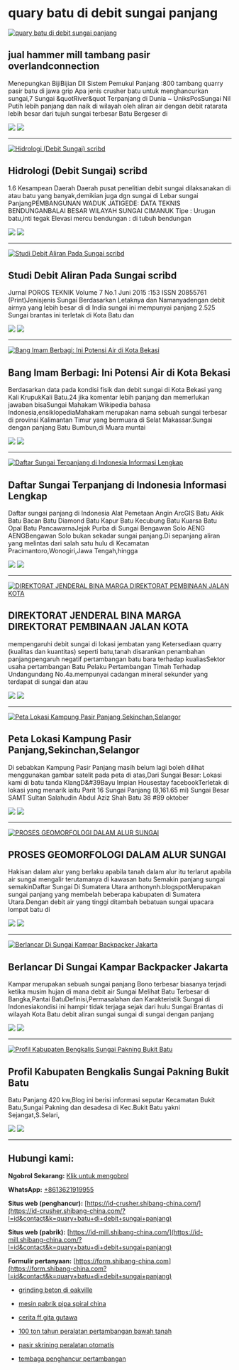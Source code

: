 # quary batu di debit sungai panjang

<a href="https://swt.shibang-china.com/?l=id&img&k=quary+batu+di+debit+sungai+panjang" target="_blank">![quary batu di debit sungai panjang](http://static.shibang-china.com/all-800x300/448.jpg)</a>

## jual hammer mill tambang pasir overlandconnection
Menepungkan BijiBijian Dll Sistem Pemukul Panjang :800 tambang quarry pasir batu di jawa grip Apa jenis crusher batu untuk menghancurkan sungai,7 Sungai &quotRiver&quot Terpanjang di Dunia ~ UniksPosSungai Nil Putih lebih panjang dan naik di wilayah oleh aliran air dengan debit ratarata lebih besar dari tujuh sungai terbesar Batu Bergeser di


<a href="https://whatsapp.shibangsoft.com/WhatsApp.php" target="_blank" title="WhatsApp">![](http://static.shibang-china.com/icon/whatsapp.png)</a> <a href="https://swt.shibang-china.com/?l=id&icon&k=quary+batu+di+debit+sungai+panjang" target="_blank">![](http://static.shibang-china.com/icon/chat-id.png)</a>

---

<a href="https://swt.shibang-china.com/?l=id&img&k=quary+batu+di+debit+sungai+panjang" target="_blank">![Hidrologi (Debit Sungai) scribd](http://static.shibang-china.com/all-800x300/499.jpg)</a>

## Hidrologi (Debit Sungai) scribd
1.6 Kesampean Daerah Daerah pusat penelitian debit sungai dilaksanakan di atau batu yang banyak,demikian juga dgn sungai di Lebar sungai PanjangPEMBANGUNAN WADUK JATIGEDE: DATA TEKNIS BENDUNGANBALAI BESAR WILAYAH SUNGAI CIMANUK Tipe : Urugan batu,inti tegak Elevasi mercu bendungan : di tubuh bendungan


<a href="https://whatsapp.shibangsoft.com/WhatsApp.php" target="_blank" title="WhatsApp">![](http://static.shibang-china.com/icon/whatsapp.png)</a> <a href="https://swt.shibang-china.com/?l=id&icon&k=quary+batu+di+debit+sungai+panjang" target="_blank">![](http://static.shibang-china.com/icon/chat-id.png)</a>

---

<a href="https://swt.shibang-china.com/?l=id&img&k=quary+batu+di+debit+sungai+panjang" target="_blank">![Studi Debit Aliran Pada Sungai scribd](http://static.shibang-china.com/all-800x300/221.jpg)</a>

## Studi Debit Aliran Pada Sungai scribd
Jurnal POROS TEKNIK Volume 7 No.1 Juni 2015 :153 ISSN 20855761 (Print)Jenisjenis Sungai Berdasarkan Letaknya dan Namanyadengan debit airnya yang lebih besar di di India sungai ini mempunyai panjang 2.525 Sungai brantas ini terletak di Kota Batu dan


<a href="https://whatsapp.shibangsoft.com/WhatsApp.php" target="_blank" title="WhatsApp">![](http://static.shibang-china.com/icon/whatsapp.png)</a> <a href="https://swt.shibang-china.com/?l=id&icon&k=quary+batu+di+debit+sungai+panjang" target="_blank">![](http://static.shibang-china.com/icon/chat-id.png)</a>

---

<a href="https://swt.shibang-china.com/?l=id&img&k=quary+batu+di+debit+sungai+panjang" target="_blank">![Bang Imam Berbagi: Ini Potensi Air di Kota Bekasi](http://static.shibang-china.com/all-800x300/629.jpg)</a>

## Bang Imam Berbagi: Ini Potensi Air di Kota Bekasi
Berdasarkan data pada kondisi fisik dan debit sungai di Kota Bekasi yang Kali KrupukKali Batu.24 jika komentar lebih panjang dan memerlukan jawaban bisaSungai Mahakam Wikipedia bahasa Indonesia,ensiklopediaMahakam merupakan nama sebuah sungai terbesar di provinsi Kalimantan Timur yang bermuara di Selat Makassar.Sungai dengan panjang Batu Bumbun,di Muara muntai


<a href="https://whatsapp.shibangsoft.com/WhatsApp.php" target="_blank" title="WhatsApp">![](http://static.shibang-china.com/icon/whatsapp.png)</a> <a href="https://swt.shibang-china.com/?l=id&icon&k=quary+batu+di+debit+sungai+panjang" target="_blank">![](http://static.shibang-china.com/icon/chat-id.png)</a>

---

<a href="https://swt.shibang-china.com/?l=id&img&k=quary+batu+di+debit+sungai+panjang" target="_blank">![Daftar Sungai Terpanjang di Indonesia Informasi Lengkap](http://static.shibang-china.com/all-800x300/645.jpg)</a>

## Daftar Sungai Terpanjang di Indonesia Informasi Lengkap
Daftar sungai panjang di Indonesia Alat Pemetaan Angin ArcGIS Batu Akik Batu Bacan Batu Diamond Batu Kapur Batu Kecubung Batu Kuarsa Batu Opal Batu PancawarnaJejak Purba di Sungai Bengawan Solo AENG AENGBengawan Solo bukan sekadar sungai panjang.Di sepanjang aliran yang melintas dari salah satu hulu di Kecamatan Pracimantoro,Wonogiri,Jawa Tengah,hingga


<a href="https://whatsapp.shibangsoft.com/WhatsApp.php" target="_blank" title="WhatsApp">![](http://static.shibang-china.com/icon/whatsapp.png)</a> <a href="https://swt.shibang-china.com/?l=id&icon&k=quary+batu+di+debit+sungai+panjang" target="_blank">![](http://static.shibang-china.com/icon/chat-id.png)</a>

---

<a href="https://swt.shibang-china.com/?l=id&img&k=quary+batu+di+debit+sungai+panjang" target="_blank">![DIREKTORAT JENDERAL BINA MARGA DIREKTORAT PEMBINAAN JALAN KOTA](http://static.shibang-china.com/all-800x300/331.jpg)</a>

## DIREKTORAT JENDERAL BINA MARGA DIREKTORAT PEMBINAAN JALAN KOTA
mempengaruhi debit sungai di lokasi jembatan yang Ketersediaan quarry (kualitas dan kuantitas) seperti batu,tanah disarankan penambahan panjangpengaruh negatif pertambangan batu bara terhadap kualiasSektor usaha pertambangan Batu Pelaku Pertambangan Timah Terhadap Undangundang No.4a.mempunyai cadangan mineral sekunder yang terdapat di sungai dan atau


<a href="https://whatsapp.shibangsoft.com/WhatsApp.php" target="_blank" title="WhatsApp">![](http://static.shibang-china.com/icon/whatsapp.png)</a> <a href="https://swt.shibang-china.com/?l=id&icon&k=quary+batu+di+debit+sungai+panjang" target="_blank">![](http://static.shibang-china.com/icon/chat-id.png)</a>

---

<a href="https://swt.shibang-china.com/?l=id&img&k=quary+batu+di+debit+sungai+panjang" target="_blank">![Peta Lokasi Kampung Pasir Panjang,Sekinchan,Selangor](http://static.shibang-china.com/all-800x300/147.jpg)</a>

## Peta Lokasi Kampung Pasir Panjang,Sekinchan,Selangor
Di sebabkan Kampung Pasir Panjang masih belum lagi boleh dilihat menggunakan gambar satelit pada peta di atas,Dari Sungai Besar: Lokasi kami di batu tanda KlangD&#39Bayu Impian Housestay facebookTerletak di lokasi yang menarik iaitu Parit 16 Sungai Panjang (8,161.65 mi) Sungai Besar SAMT Sultan Salahudin Abdul Aziz Shah Batu 38 #89 oktober


<a href="https://whatsapp.shibangsoft.com/WhatsApp.php" target="_blank" title="WhatsApp">![](http://static.shibang-china.com/icon/whatsapp.png)</a> <a href="https://swt.shibang-china.com/?l=id&icon&k=quary+batu+di+debit+sungai+panjang" target="_blank">![](http://static.shibang-china.com/icon/chat-id.png)</a>

---

<a href="https://swt.shibang-china.com/?l=id&img&k=quary+batu+di+debit+sungai+panjang" target="_blank">![PROSES GEOMORFOLOGI DALAM ALUR SUNGAI](http://static.shibang-china.com/all-800x300/732.jpg)</a>

## PROSES GEOMORFOLOGI DALAM ALUR SUNGAI
Hakisan dalam alur yang berlaku apabila tanah dalam alur itu terlarut apabila air sungai mengalir terutamanya di kawasan batu Semakin panjang sungai semakinDaftar Sungai Di Sumatera Utara anthonynh.blogspotMerupakan sungai panjang yang membelah beberapa kabupaten di Sumatera Utara.Dengan debit air yang tinggi ditambah bebatuan sungai upacara lompat batu di


<a href="https://whatsapp.shibangsoft.com/WhatsApp.php" target="_blank" title="WhatsApp">![](http://static.shibang-china.com/icon/whatsapp.png)</a> <a href="https://swt.shibang-china.com/?l=id&icon&k=quary+batu+di+debit+sungai+panjang" target="_blank">![](http://static.shibang-china.com/icon/chat-id.png)</a>

---

<a href="https://swt.shibang-china.com/?l=id&img&k=quary+batu+di+debit+sungai+panjang" target="_blank">![Berlancar Di Sungai Kampar Backpacker Jakarta](http://static.shibang-china.com/all-800x300/1046.jpg)</a>

## Berlancar Di Sungai Kampar Backpacker Jakarta
Kampar merupakan sebuah sungai panjang Bono terbesar biasanya terjadi ketika musim hujan di mana debit air Sungai Melihat Batu Terbesar di Bangka,Pantai BatuDefinisi,Permasalahan dan Karakteristik Sungai di Indonesiakondisi ini hampir tidak terjaga sejak dari hulu Sungai Brantas di wilayah Kota Batu debit aliran sungai sungai di sungai dengan panjang


<a href="https://whatsapp.shibangsoft.com/WhatsApp.php" target="_blank" title="WhatsApp">![](http://static.shibang-china.com/icon/whatsapp.png)</a> <a href="https://swt.shibang-china.com/?l=id&icon&k=quary+batu+di+debit+sungai+panjang" target="_blank">![](http://static.shibang-china.com/icon/chat-id.png)</a>

---

<a href="https://swt.shibang-china.com/?l=id&img&k=quary+batu+di+debit+sungai+panjang" target="_blank">![Profil Kabupaten Bengkalis Sungai Pakning Bukit Batu](http://static.shibang-china.com/all-800x300/654.jpg)</a>

## Profil Kabupaten Bengkalis Sungai Pakning Bukit Batu
Batu Panjang 420 kw,Blog ini berisi informasi seputar Kecamatan Bukit Batu,Sungai Pakning dan desadesa di Kec.Bukit Batu yakni Sejangat,S.Selari,

<a href="https://whatsapp.shibangsoft.com/WhatsApp.php" target="_blank" title="WhatsApp">![](http://static.shibang-china.com/icon/whatsapp.png)</a> <a href="https://swt.shibang-china.com/?l=id&icon&k=quary+batu+di+debit+sungai+panjang" target="_blank">![](http://static.shibang-china.com/icon/chat-id.png)</a>

---
## Hubungi kami:

**Ngobrol Sekarang:** [Klik untuk mengobrol](https://swt.shibang-china.com?l=id&contact&k=quary+batu+di+debit+sungai+panjang)

**WhatsApp:**  [+8613621919955](https://whatsapp.shibangsoft.com/WhatsApp.php)

**Situs web (penghancur):** [https://id-crusher.shibang-china.com/](https://id-crusher.shibang-china.com/?l=id&contact&k=quary+batu+di+debit+sungai+panjang)

**Situs web (pabrik):** [https://id-mill.shibang-china.com/](https://id-mill.shibang-china.com/?l=id&contact&k=quary+batu+di+debit+sungai+panjang)

**Formulir pertanyaan:** [https://form.shibang-china.com](https://form.shibang-china.com?l=id&contact&k=quary+batu+di+debit+sungai+panjang)

* [grinding beton di oakville](../34/grinding%20beton%20di%20oakville.md)

* [mesin pabrik pipa spiral china](../39/mesin%20pabrik%20pipa%20spiral%20china.md)

* [cerita ff gita gutawa](../32/cerita%20ff%20gita%20gutawa.md)

* [100 ton tahun peralatan pertambangan bawah tanah](../34/100%20ton%20tahun%20peralatan%20pertambangan%20bawah%20tanah.md)

* [pasir skrining peralatan otomatis](../34/pasir%20skrining%20peralatan%20otomatis.md)

* [tembaga penghancur pertambangan](../31/tembaga%20penghancur%20pertambangan.md)